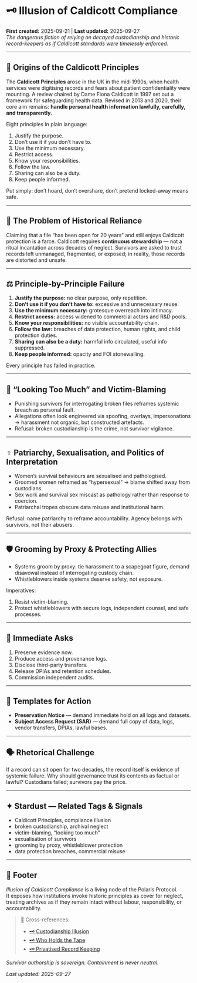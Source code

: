 # 🗝️ Illusion of Caldicott Compliance  
**First created:** 2025-09-21 | **Last updated:** 2025-09-27  
*The dangerous fiction of relying on decayed custodianship and historic record-keepers as if Caldicott standards were timelessly enforced.*  

---

## 📜 Origins of the Caldicott Principles  
The **Caldicott Principles** arose in the UK in the mid-1990s, when health services were digitising records and fears about patient confidentiality were mounting. A review chaired by Dame Fiona Caldicott in 1997 set out a framework for safeguarding health data. Revised in 2013 and 2020, their core aim remains: **handle personal health information lawfully, carefully, and transparently.**  

Eight principles in plain language:  
1. Justify the purpose.  
2. Don’t use it if you don’t have to.  
3. Use the minimum necessary.  
4. Restrict access.  
5. Know your responsibilities.  
6. Follow the law.  
7. Sharing can also be a duty.  
8. Keep people informed.  

Put simply: don’t hoard, don’t overshare, don’t pretend locked-away means safe.  

---

## 🧩 The Problem of Historical Reliance  
Claiming that a file “has been open for 20 years” and still enjoys Caldicott protection is a farce. Caldicott requires **continuous stewardship** — not a ritual incantation across decades of neglect. Survivors are asked to trust records left unmanaged, fragmented, or exposed; in reality, those records are distorted and unsafe.  

---

## ⚖️ Principle-by-Principle Failure  
1. **Justify the purpose:** no clear purpose, only repetition.  
2. **Don’t use it if you don’t have to:** excessive and unnecessary reuse.  
3. **Use the minimum necessary:** grotesque overreach into intimacy.  
4. **Restrict access:** access widened to commercial actors and R&D pools.  
5. **Know your responsibilities:** no visible accountability chain.  
6. **Follow the law:** breaches of data protection, human rights, and child protection duties.  
7. **Sharing can also be a duty:** harmful info circulated, useful info suppressed.  
8. **Keep people informed:** opacity and FOI stonewalling.  

Every principle has failed in practice.  

---

## 🧯 “Looking Too Much” and Victim-Blaming  
- Punishing survivors for interrogating broken files reframes systemic breach as personal fault.  
- Allegations often look engineered via spoofing, overlays, impersonations → harassment not organic, but constructed artefacts.  
- Refusal: broken custodianship is the crime, not survivor vigilance.  

---

## ♀️ Patriarchy, Sexualisation, and Politics of Interpretation  
- Women’s survival behaviours are sexualised and pathologised.  
- Groomed women reframed as “hypersexual” → blame shifted away from custodians.  
- Sex work and survival sex miscast as pathology rather than response to coercion.  
- Patriarchal tropes obscure data misuse and institutional harm.  

Refusal: name patriarchy to reframe accountability. Agency belongs with survivors, not their abusers.  

---

## 🛡️ Grooming by Proxy & Protecting Allies  
- Systems groom by proxy: tie harassment to a scapegoat figure, demand disavowal instead of interrogating custody chain.  
- Whistleblowers inside systems deserve safety, not exposure.  

Imperatives:  
1. Resist victim-blaming.  
2. Protect whistleblowers with secure logs, independent counsel, and safe processes.  

---

## 📌 Immediate Asks  
1. Preserve evidence now.  
2. Produce access and provenance logs.  
3. Disclose third-party transfers.  
4. Release DPIAs and retention schedules.  
5. Commission independent audits.  

---

## 📑 Templates for Action  
- **Preservation Notice** — demand immediate hold on all logs and datasets.  
- **Subject Access Request (SAR)** — demand full copy of data, logs, vendor transfers, DPIAs, lawful bases.  

---

## 🗣️ Rhetorical Challenge  
If a record can sit open for two decades, the record itself is evidence of systemic failure. Why should governance trust its contents as factual or lawful? Custodians failed; survivors pay the price.  

---

## ✦ Stardust — Related Tags & Signals  
- Caldicott Principles, compliance illusion  
- broken custodianship, archival neglect  
- victim-blaming, “looking too much”  
- sexualisation of survivors  
- grooming by proxy, whistleblower protection  
- data protection breaches, commercial misuse  

---

## 🏮 Footer  
*Illusion of Caldicott Compliance* is a living node of the Polaris Protocol.  
It exposes how institutions invoke historic principles as cover for neglect, treating archives as if they remain intact without labour, responsibility, or accountability.  

> 📡 Cross-references:  
> - [🗝️ Custodianship Illusion](./🗝_custodianship_illusion.md)  
> - [🗝️ Who Holds the Tape](./🗝_who_holds_the_tape.md)  
> - [🗝️ Privatised Record Keeping](./🗝_privatised_record_keeping.md)  

*Survivor authorship is sovereign. Containment is never neutral.*  

_Last updated: 2025-09-27_  
